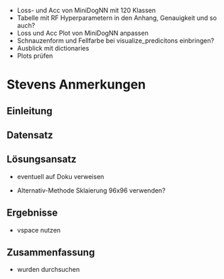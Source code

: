 <!-- * Plots der Ergebnisse anpassen bzw. updaten -->
* Loss- und Acc von MiniDogNN mit 120 Klassen
* Tabelle mit RF Hyperparametern in den Anhang, Genauigkeit und so auch?
* Loss und Acc Plot von MiniDogNN anpassen
* Schnauzenform und Fellfarbe bei visualize_predicitons einbringen?
* Ausblick mit dictionaries
* Plots prüfen

# Stevens Anmerkungen
## Einleitung
<!-- * nicht nur CNN genommen -->
<!-- * nicht unterschieden, sondern klassifiziert -->
<!-- * Satz kürzen -->
<!-- * Farbinformationen Klassifikation verbessern -->
<!-- * Weiterhin wird erörtert, wie ein vortrainiertes Netz beitragen kann oder so -->
<!-- * vielleicht kommt weg, sogar auch -->
<!-- * "gleiche" ändern -->
<!-- * unter anderem weg -->
<!-- * letzten teilsatz wegstreichen -->

## Datensatz
<!-- * Mit Dem Datenstaz -->
<!-- * minimal und maximal weg -->

## Lösungsansatz
<!-- * Strategie? -->
<!-- * Absatz? -->
<!-- * aufgrund der Verwendung von numpy arrays -->
<!-- * statt resizen reskalieren -->
<!-- * batchweise statt batchwise -->
<!-- * Scatter plots in den Anhang -->
<!-- * technische Schwierigkeiten raus -> einfach schreiben, dass auf 224x224 reresized wurde -->
* eventuell auf Doku verweisen
<!-- * fällt dies nicht ins Gewicht -->
<!-- * nebenbei raus und der Bilder auch -->
<!-- * statt CNN Architekturen -->
<!-- * da die Bilder... raus -->
<!-- * Freie Parameter Anzahl ändern -->
<!-- * um die Anzahl der freien Parameter für das FCN LAyer festzulegen -->
<!-- * Klammern bei PreBigDog -->
<!-- * schreiben, dass PreDog für 5 Klassen und PreBigDog für 120 Klassen -->
<!-- * Dazudichten: Auswirkungen auf Overtraining zu untersuchen -->
<!-- * PreLU Satz kaputt -->
<!-- * softmax ist normiert -->
<!-- * eigener Absatz -->
<!-- * nicht Anzahl Parameter reduziert, Bilduaflösung reduziert -->
<!-- * mit reshape wieder als Tensor -->
<!-- * Bilder sind normiert zwischen 0 und 1, und deswegen sigmoid, weil Output zwischen 0 und 1 -->
<!-- * Hyperparametern weglassen -->
<!-- * Cross Validation streichen -->
<!-- * Es wurden dreiSkalierungmeter optimiert, learning rate und epochen nicht, da early stopping -->
<!-- * default werte nennen -->
<!-- * Um den Informationsgehalt zu prüfen, statt wie wichtig -->
<!-- * einzelne Absätze -->
<!-- * für den gegebenen Zeitraum -->
* Alternativ-Methode Sklaierung 96x96 verwenden?

## Ergebnisse
<!-- * Dann erst MiniDogNN -->
<!-- * Hyperparamter als Einleitung mach ich nicht -->
<!-- * Folgerichtig optimiert Farbinformationen die Genauigkeit -->
<!-- * Statt Neuronale Netze Architekturen, 60% nur auf PreDog -->
<!-- * dann weg -->
<!-- * für den großen Datensatz ungefähr 1000 Bilder zu klein, deswegen verwenden -->
<!-- * möglich klein -->
<!-- * Hyperparameter weg lassen -->
<!-- * Confusion Matrix Schreibweise -->
<!-- * was für eine hohe Genauigkeit spricht -->
<!-- * noch weg -->
<!-- * beider Klassen weg -->
<!-- * alles in allem -> Zusammenfassend zeigt eine hohe Genauigkeit -->
<!-- * Prozente African Hunting Dog -->
<!-- * Nur 64 Feature aus CNN, und damit dann 120 Klassen klassifizieren -->
* vspace nutzen
<!-- * noch raus -->
<!-- * statt besser verläuft präziser oder so -->
<!-- * Random Forest ausschreiben -->
<!-- * statt 120 Klassen: Auf dem gesamten Datensatz -->
<!-- * Skalierungsproblem der Achsen -->
<!-- * Architekturen dazu schreiben -->

## Zusammenfassung
<!-- * Bildklassifikation -->
<!-- * deutliche Verbesserung der Genauigkeit -->
<!-- * Alternative Methode: Outperformed MiniDogNN, ist aber wegen zu wenig Parametern -->
<!-- den vortrainierten Netzen unterlegen -->
<!-- * Alles in allem -->
<!-- * in Sachen -->
<!-- * vermuten, dass besser -->
* wurden durchsuchen

